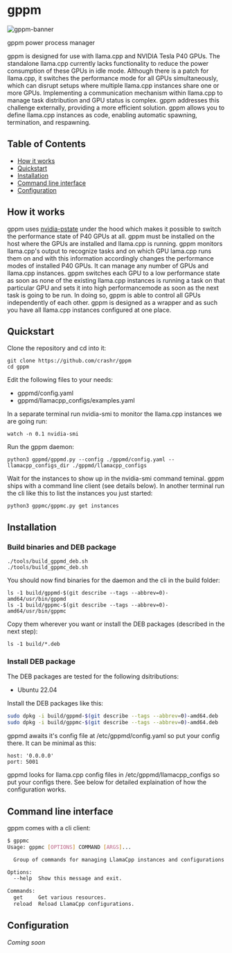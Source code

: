 # gppm
![gppm-banner](https://github.com/user-attachments/assets/af0a6d7b-818c-476f-b3e3-9217b848c5c7)


gppm power process manager

gppm is designed for use with llama.cpp and NVIDIA Tesla P40 GPUs. The standalone llama.cpp currently lacks functionality to reduce the power consumption of these GPUs in idle mode. Although there is a patch for llama.cpp, it switches the performance mode for all GPUs simultaneously, which can disrupt setups where multiple llama.cpp instances share one or more GPUs. Implementing a communication mechanism within llama.cpp to manage task distribution and GPU status is complex. gppm addresses this challenge externally, providing a more efficient solution.
gppm allows you to define llama.cpp instances as code, enabling automatic spawning, termination, and respawning.

  
## Table of Contents

- [How it works](#how-it-works)
- [Quickstart](#quickstart)
- [Installation](#installation)
- [Command line interface](#command-line-interface)
- [Configuration](#configuration)

## How it works

gppm uses [nvidia-pstate](https://github.com/sasha0552/nvidia-pstate) under the hood which makes it possible to switch the performance state of P40 GPUs at all. gppm must be installed on the host where the GPUs are installed and llama.cpp is running. gppm monitors llama.cpp's output to recognize tasks and on which GPU lama.cpp runs them on and with this information accordingly changes the performance modes of installed P40 GPUs. It can manage any number of GPUs and llama.cpp instances. gppm switches each GPU to a low performance state as soon as none of the existing llama.cpp instances is running a task on that particular GPU and sets it into high performancemode as soon as the next task is going to be run. In doing so, gppm is able to control all GPUs independently of each other. gppm is designed as a wrapper and as such you have all llama.cpp instances configured at one place.
    
## Quickstart

Clone the repository and cd into it:

```shell
git clone https://github.com/crashr/gppm
cd gppm
```

Edit the following files to your needs:

* gppmd/config.yaml
* gppmd/llamacpp_configs/examples.yaml 

In a separate terminal run nvidia-smi to monitor the llama.cpp instances we are going run:

```shell
watch -n 0.1 nvidia-smi
```

Run the gppm daemon:

```
python3 gppmd/gppmd.py --config ./gppmd/config.yaml --llamacpp_configs_dir ./gppmd/llamacpp_configs
```

Wait for the instances to show up in the nvidia-smi command teminal.
gppm ships with a command line client (see details below). In another terminal run the cli like this to list the instances you just started:

```shell
python3 gppmc/gppmc.py get instances
```


## Installation

### Build binaries and DEB package

```shell
./tools/build_gppmd_deb.sh
./tools/build_gppmc_deb.sh
```

You should now find binaries for the daemon and the cli in the build folder:

```shell
ls -1 build/gppmd-$(git describe --tags --abbrev=0)-amd64/usr/bin/gppmd
ls -1 build/gppmc-$(git describe --tags --abbrev=0)-amd64/usr/bin/gppmc
```

Copy them wherever you want or install the DEB packages (described in the next step):

```shell
ls -1 build/*.deb
```

### Install DEB package

The DEB packages are tested for the following dsitributions:

* Ubuntu 22.04

Install the DEB packages like this:

```sh
sudo dpkg -i build/gppmd-$(git describe --tags --abbrev=0)-amd64.deb
sudo dpkg -i build/gppmc-$(git describe --tags --abbrev=0)-amd64.deb
```

gppmd awaits it's config file at /etc/gppmd/config.yaml so put your config there. It can be minimal as this:

```
host: '0.0.0.0'
port: 5001
```

gppmd looks for llama.cpp config files in /etc/gppmd/llamacpp_configs so put your configs there. See below for detailed explaination of how the configuration works.

## Command line interface

gppm comes with a cli client:
```sh
$ gppmc
Usage: gppmc [OPTIONS] COMMAND [ARGS]...

  Group of commands for managing LlamaCpp instances and configurations.

Options:
  --help  Show this message and exit.

Commands:
  get     Get various resources.
  reload  Reload LlamaCpp configurations.
```

## Configuration

*Coming soon*
